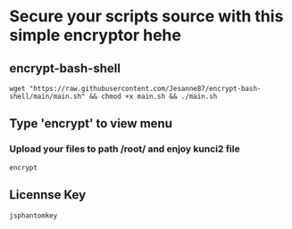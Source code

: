 # Secure your scripts source with this simple encryptor hehe
## encrypt-bash-shell

```
wget "https://raw.githubusercontent.com/Jesanne87/encrypt-bash-shell/main/main.sh" && chmod +x main.sh && ./main.sh
```
## Type 'encrypt' to view menu
### Upload your files to path /root/ and enjoy kunci2 file

```
encrypt
```
## Licennse Key
```
jsphantomkey
```

